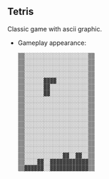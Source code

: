 ## Tetris
Classic game with ascii graphic.

- Gameplay appearance:<br>
    ```▒▒░░░░░░░░░░░░░░░░░░░░▒▒
    ▒▒░░░░░░░░░░░░░░░░░░░░▒▒
    ▒▒░░░░░░░░░░░░░░░░░░░░▒▒
    ▒▒░░░░░░░░░░░░░░░░░░░░▒▒
    ▒▒░░░░░░░░░░░░░░░░░░░░▒▒
    ▒▒░░░░░░▓▓▓▓░░░░░░░░░░▒▒
    ▒▒░░░░░░▓▓░░░░░░░░░░░░▒▒
    ▒▒░░░░░░▓▓░░░░░░░░░░░░▒▒
    ▒▒░░░░░░░░░░░░░░░░░░░░▒▒
    ▒▒░░░░░░░░░░░░░░░░░░░░▒▒
    ▒▒░░░░░░░░░░░░░░░░░░░░▒▒
    ▒▒░░░░░░░░░░░░░░░░░░░░▒▒
    ▒▒░░░░░░░░░░░░░░░░░░░░▒▒
    ▒▒░░░░░░░░░░░░░░░░░░░░▒▒
    ▒▒░░░░░░░░░░░░░░░░░░░░▒▒
    ▒▒░░░░░░░░░░░░░░░░░░░░▒▒
    ▒▒░░░░░░░░░░░░░░░░░░░░▒▒
    ▒▒░░░░░░░░░░░░▓▓░░▓▓░░▒▒
    ▒▒░░░░▓▓░░▓▓▓▓▓▓▓▓▓▓▓▓▒▒
    ▒▒▓▓▓▓▓▓░░▓▓▓▓▓▓▓▓▓▓▓▓▒▒
    ```